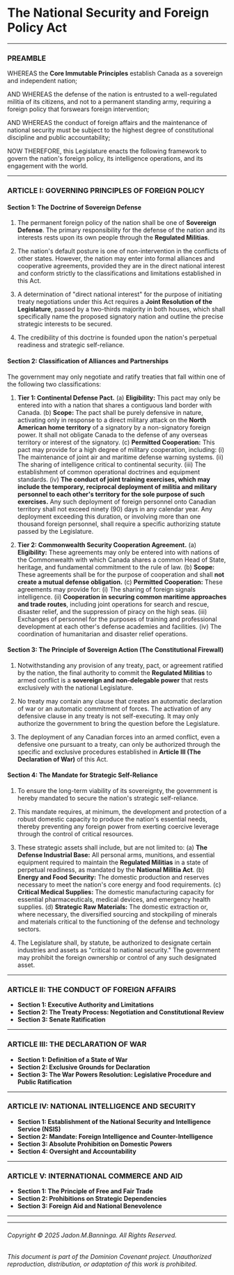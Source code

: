 # The National Security and Foreign Policy Act

---

### PREAMBLE

WHEREAS the **Core Immutable Principles** establish Canada as a sovereign and independent nation;

AND WHEREAS the defense of the nation is entrusted to a well-regulated militia of its citizens, and not to a permanent standing army, requiring a foreign policy that forswears foreign intervention;

AND WHEREAS the conduct of foreign affairs and the maintenance of national security must be subject to the highest degree of constitutional discipline and public accountability;

NOW THEREFORE, this Legislature enacts the following framework to govern the nation's foreign policy, its intelligence operations, and its engagement with the world.

---

### ARTICLE I: GOVERNING PRINCIPLES OF FOREIGN POLICY

#### **Section 1: The Doctrine of Sovereign Defense**

1.  The permanent foreign policy of the nation shall be one of **Sovereign Defense**. The primary responsibility for the defense of the nation and its interests rests upon its own people through the **Regulated Militias**.

2.  The nation's default posture is one of non-intervention in the conflicts of other states. However, the nation may enter into formal alliances and cooperative agreements, provided they are in the direct national interest and conform strictly to the classifications and limitations established in this Act.

3.  A determination of "direct national interest" for the purpose of initiating treaty negotiations under this Act requires a **Joint Resolution of the Legislature**, passed by a two-thirds majority in both houses, which shall specifically name the proposed signatory nation and outline the precise strategic interests to be secured.

4.  The credibility of this doctrine is founded upon the nation's perpetual readiness and strategic self-reliance.

#### **Section 2: Classification of Alliances and Partnerships**

The government may only negotiate and ratify treaties that fall within one of the following two classifications:

1.  **Tier 1: Continental Defense Pact.**
    (a) **Eligibility:** This pact may only be entered into with a nation that shares a contiguous land border with Canada.
    (b) **Scope:** The pact shall be purely defensive in nature, activating only in response to a direct military attack on the **North American home territory** of a signatory by a non-signatory foreign power. It shall not obligate Canada to the defense of any overseas territory or interest of the signatory.
    (c) **Permitted Cooperation:** This pact may provide for a high degree of military cooperation, including:
        (i) The maintenance of joint air and maritime defense warning systems.
        (ii) The sharing of intelligence critical to continental security.
        (iii) The establishment of common operational doctrines and equipment standards.
        (iv) **The conduct of joint training exercises, which may include the temporary, reciprocal deployment of militia and military personnel to each other's territory for the sole purpose of such exercises.** Any such deployment of foreign personnel onto Canadian territory shall not exceed ninety (90) days in any calendar year. Any deployment exceeding this duration, or involving more than one thousand foreign personnel, shall require a specific authorizing statute passed by the Legislature.

2.  **Tier 2: Commonwealth Security Cooperation Agreement.**
    (a) **Eligibility:** These agreements may only be entered into with nations of the Commonwealth with which Canada shares a common Head of State, heritage, and fundamental commitment to the rule of law.
    (b) **Scope:** These agreements shall be for the purpose of cooperation and shall **not create a mutual defense obligation.**
    (c) **Permitted Cooperation:** These agreements may provide for:
        (i) The sharing of foreign signals intelligence.
        (ii) **Cooperation in securing common maritime approaches and trade routes**, including joint operations for search and rescue, disaster relief, and the suppression of piracy on the high seas.
        (iii) Exchanges of personnel for the purposes of training and professional development at each other's defense academies and facilities.
        (iv) The coordination of humanitarian and disaster relief operations.

#### **Section 3: The Principle of Sovereign Action (The Constitutional Firewall)**

1.  Notwithstanding any provision of any treaty, pact, or agreement ratified by the nation, the final authority to commit the **Regulated Militias** to armed conflict is a **sovereign and non-delegable power** that rests exclusively with the national Legislature.

2.  No treaty may contain any clause that creates an automatic declaration of war or an automatic commitment of forces. The activation of any defensive clause in any treaty is not self-executing. It may only authorize the government to bring the question before the Legislature.

3.  The deployment of any Canadian forces into an armed conflict, even a defensive one pursuant to a treaty, can only be authorized through the specific and exclusive procedures established in **Article III (The Declaration of War)** of this Act.

#### **Section 4: The Mandate for Strategic Self-Reliance**

1.  To ensure the long-term viability of its sovereignty, the government is hereby mandated to secure the nation's strategic self-reliance.

2.  This mandate requires, at minimum, the development and protection of a robust domestic capacity to produce the nation's essential needs, thereby preventing any foreign power from exerting coercive leverage through the control of critical resources.

3.  These strategic assets shall include, but are not limited to:
    (a) **The Defense Industrial Base:** All personal arms, munitions, and essential equipment required to maintain the **Regulated Militias** in a state of perpetual readiness, as mandated by the **National Militia Act**.
    (b) **Energy and Food Security:** The domestic production and reserves necessary to meet the nation's core energy and food requirements.
    (c) **Critical Medical Supplies:** The domestic manufacturing capacity for essential pharmaceuticals, medical devices, and emergency health supplies.
    (d) **Strategic Raw Materials:** The domestic extraction or, where necessary, the diversified sourcing and stockpiling of minerals and materials critical to the functioning of the defense and technology sectors.

4.  The Legislature shall, by statute, be authorized to designate certain industries and assets as "critical to national security." The government may prohibit the foreign ownership or control of any such designated asset.

---

### ARTICLE II: THE CONDUCT OF FOREIGN AFFAIRS

*   **Section 1: Executive Authority and Limitations**
*   **Section 2: The Treaty Process: Negotiation and Constitutional Review**
*   **Section 3: Senate Ratification**

---

### ARTICLE III: THE DECLARATION OF WAR

*   **Section 1: Definition of a State of War**
*   **Section 2: Exclusive Grounds for Declaration**
*   **Section 3: The War Powers Resolution: Legislative Procedure and Public Ratification**

---

### ARTICLE IV: NATIONAL INTELLIGENCE AND SECURITY

*   **Section 1: Establishment of the National Security and Intelligence Service (NSIS)**
*   **Section 2: Mandate: Foreign Intelligence and Counter-Intelligence**
*   **Section 3: Absolute Prohibition on Domestic Powers**
*   **Section 4: Oversight and Accountability**

---

### ARTICLE V: INTERNATIONAL COMMERCE AND AID

*   **Section 1: The Principle of Free and Fair Trade**
*   **Section 2: Prohibitions on Strategic Dependencies**
*   **Section 3: Foreign Aid and National Benevolence**

---
---
###### Copyright © 2025 Jadon.M.Banninga. All Rights Reserved.

###### This document is part of the Dominion Covenant project. Unauthorized reproduction, distribution, or adaptation of this work is prohibited.
